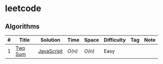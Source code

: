 # leetcode

## Algorithms
|  #  | Title           |  Solution       |  Time           | Space           | Difficulty    | Tag          | Note|
|-----|---------------- | --------------- | --------------- | --------------- | ------------- |--------------|-----|
1 | [Two Sum](https://leetcode.com/problems/two-sum/description/) | [JavaScript](./javascript/algorithms/1_two_sum.js) | _O(n)_ | _O(n)_ | Easy |||
